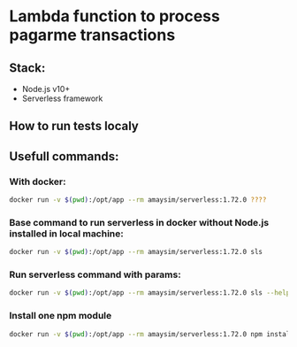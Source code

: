 # Lambda function to process pagarme transactions

## Stack:

- Node.js v10+
- Serverless framework

## How to run tests localy


## Usefull commands:

### With docker:

```sh
docker run -v $(pwd):/opt/app --rm amaysim/serverless:1.72.0 ????
```


### Base command to run serverless in docker without Node.js installed in local machine:

```sh
docker run -v $(pwd):/opt/app --rm amaysim/serverless:1.72.0 sls
```

### Run serverless command with params:

```sh
docker run -v $(pwd):/opt/app --rm amaysim/serverless:1.72.0 sls --help
```

### Install one npm module
```sh
docker run -v $(pwd):/opt/app --rm amaysim/serverless:1.72.0 npm install --save-dev serverless-mocha-plugin
```

